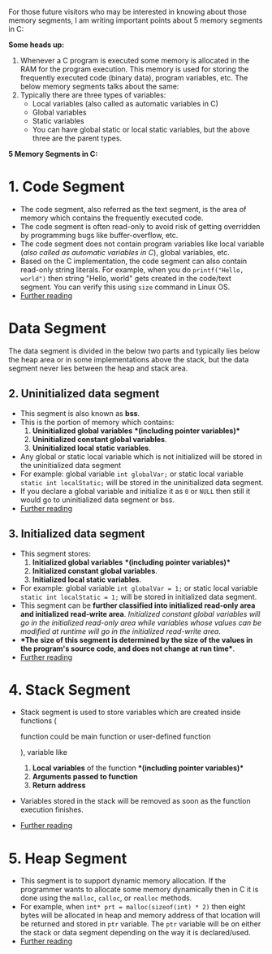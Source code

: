 For those future visitors who may be interested in knowing about those memory segments, I am writing important points about 5 memory segments in C:

**Some heads up:**

1. Whenever a C program is executed some memory is allocated in the RAM for the program execution. This memory is used for storing the frequently executed code (binary data), program variables, etc. The below memory segments talks about the same:
2. Typically there are three types of variables:
   - Local variables (also called as automatic variables in C)
   - Global variables
   - Static variables
   - You can have global static or local static variables, but the above three are the parent types.

**5 Memory Segments in C:**

# 1. Code Segment

- The code segment, also referred as the text segment, is the area of memory which contains the frequently executed code.
- The code segment is often read-only to avoid risk of getting overridden by programming bugs like buffer-overflow, etc.
- The code segment does not contain program variables like local variable (_also called as automatic variables in C_), global variables, etc.
- Based on the C implementation, the code segment can also contain read-only string literals. For example, when you do `printf("Hello, world")` then string "Hello, world" gets created in the code/text segment. You can verify this using `size` command in Linux OS.
- [Further reading](https://en.wikipedia.org/wiki/Code_segment)

# Data Segment

The data segment is divided in the below two parts and typically lies below the heap area or in some implementations above the stack, but the data segment never lies between the heap and stack area.

## 2. Uninitialized data segment

- This segment is also known as **bss**.
- This is the portion of memory which contains:
  1. **Uninitialized global variables** **\*(including pointer variables)\***
  2. **Uninitialized constant global variables**.
  3. **Uninitialized local static variables**.
- Any global or static local variable which is not initialized will be stored in the uninitialized data segment
- For example: global variable `int globalVar;` or static local variable `static int localStatic;` will be stored in the uninitialized data segment.
- If you declare a global variable and initialize it as `0` or `NULL` then still it would go to uninitialized data segment or bss.
- [Further reading](https://en.wikipedia.org/wiki/.bss)

## 3. Initialized data segment

- This segment stores:
  1. **Initialized global variables** **\*(including pointer variables)\***
  2. **Initialized constant global variables**.
  3. **Initialized local static variables**.
- For example: global variable `int globalVar = 1;` or static local variable `static int localStatic = 1;` will be stored in initialized data segment.
- This segment can be **further classified into initialized read-only area and initialized read-write area**. _Initialized constant global variables will go in the initialized read-only area while variables whose values can be modified at runtime will go in the initialized read-write area_.
- **\*The size of this segment is determined by the size of the values in the program's source code, and does not change at run time\***.
- [Further reading](https://en.wikipedia.org/wiki/Data_segment)

# 4. Stack Segment

- Stack segment is used to store variables which are created inside functions (

  function could be main function or user-defined function

  ), variable like

  1. **Local variables** of the function **\*(including pointer variables)\***
  2. **Arguments passed to function**
  3. **Return address**

- Variables stored in the stack will be removed as soon as the function execution finishes.

- [Further reading](https://en.wikipedia.org/wiki/Stack-based_memory_allocation)

# 5. Heap Segment

- This segment is to support dynamic memory allocation. If the programmer wants to allocate some memory dynamically then in C it is done using the `malloc`, `calloc`, or `realloc` methods.
- For example, when `int* prt = malloc(sizeof(int) * 2)` then eight bytes will be allocated in heap and memory address of that location will be returned and stored in `ptr` variable. The `ptr` variable will be on either the stack or data segment depending on the way it is declared/used.
- [Further reading](https://en.wikipedia.org/wiki/Memory_management#HEAP)
